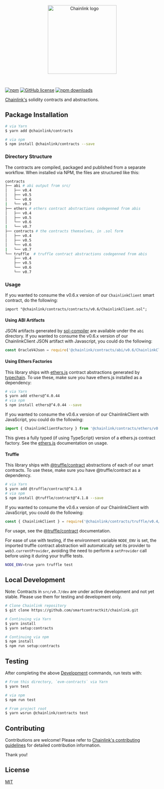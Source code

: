<br/>
<p align="center">
<a href="https://chain.link/" target="_blank" color="#0d2990">
  <img src="https://raw.githubusercontent.com/smartcontractkit/explorer/develop/styleguide/static/images/logo-contracts-blue.svg" width="225" alt="Chainlink logo">
</a>
</p>
<br/>

[![npm](https://img.shields.io/npm/v/@chainlink/contracts?style=flat-square)](https://www.npmjs.com/package/@chainlink/contracts)
[![GitHub license](https://img.shields.io/github/license/smartcontractkit/chainlink?style=flat-square)](https://github.com/smartcontractkit/chainlink/blob/master/LICENSE)
[![npm downloads](https://img.shields.io/npm/dt/@chainlink/contracts?style=flat-square)](https://npmjs.com/package/@chainlink/contracts)

[Chainlink's](https://chain.link/) solidity contracts and abstractions.

## Package Installation

```sh
# via Yarn
$ yarn add @chainlink/contracts

# via npm
$ npm install @chainlink/contracts --save
```

### Directory Structure

The contracts are compiled, packaged and published from a separate workflow. When installed via NPM, the files are structured like this:

```sh
contracts
├── abi # abi output from src/
│   ├── v0.4
│   ├── v0.5
│   └── v0.6
|   └── v0.7
├── ethers # ethers contract abstractions codegenned from abis
│   ├── v0.4
│   ├── v0.5
│   └── v0.6
|   └── v0.7
├── contracts # the contracts themselves, in .sol form
│   ├── v0.4
│   ├── v0.5
│   └── v0.6
|   └── v0.7
└── truffle  # truffle contract abstractions codegenned from abis
    ├── v0.4
    ├── v0.5
    └── v0.6
    └── v0.7
```

### Usage

If you wanted to consume the v0.6.x version of our `ChainlinkClient` smart contract, do the following:

```solidity
import "@chainlink/contracts/contracts/v0.6/ChainlinkClient.sol";
```

#### Using ABI Artifacts

JSON artifacts generated by [sol-compiler](https://sol-compiler.com/) are available under the `abi` directory. If you wanted to consume the v0.6.x version of our ChainlinkClient JSON artifact with Javascript, you could do the following:

```js
const OracleV4Json = require('@chainlink/contracts/abi/v0.6/ChainlinkClient.json')
```

#### Using Ethers Factories

This library ships with [ethers.js](https://github.com/ethers-io/ethers.js/) contract abstractions generated by [typechain](https://github.com/ethereum-ts/TypeChain). To use these, make sure you have ethers.js installed as a dependency:

```sh
# via Yarn
$ yarn add ethers@^4.0.44
# via npm
$ npm install ethers@^4.0.44 --save
```

If you wanted to consume the v0.6.x version of our ChainlinkClient with JavaScript, you could do the following:

```ts
import { ChainlinkClientFactory } from '@chainlink/contracts/ethers/v0.6/ChainlinkClientFactory'
```

This gives a fully typed (if using TypeScript) version of a ethers.js contract factory. See the [ethers.js](https://docs.ethers.io/ethers.js/html/api-contract.html) documentation on usage.

#### Truffle

This library ships with [@truffle/contract](https://github.com/trufflesuite/truffle/tree/master/packages/contract#readme) abstractions of each of our smart contracts. To use these, make sure you have @truffle/contract as a dependency.

```sh
# via Yarn
$ yarn add @truffle/contract@^4.1.8
# via npm
$ npm install @truffle/contract@^4.1.8 --save
```

If you wanted to consume the v0.6.x version of our ChainlinkClient with JavaScript, you could do the following:

```js
const { ChainlinkClient } = require('@chainlink/contracts/truffle/v0.4/ChainlinkClient')
```

For usage, see the [@truffle/contract](https://github.com/trufflesuite/truffle/tree/master/packages/contract#readme) documentation.

For ease of use with testing, if the environment variable `NODE_ENV` is set, the imported truffle contract abstraction will automatically set its provider to `web3.currentProvider`, avoiding the need to perform a `setProvider` call before using it during your truffle tests.

```sh
NODE_ENV=true yarn truffle test
```

## Local Development

Note: Contracts in `src/v0.7/dev` are under active development and not yet stable.
Please use them for testing and development only.

```bash
# Clone Chainlink repository
$ git clone https://github.com/smartcontractkit/chainlink.git

# Continuing via Yarn
$ yarn install
$ yarn setup:contracts

# Continuing via npm
$ npm install
$ npm run setup:contracts
```

## Testing

After completing the above [Development](#Development) commands, run tests with:

```sh
# From this directory, `evm-contracts` via Yarn
$ yarn test

# via npm
$ npm run test

# From project root
$ yarn wsrun @chainlink/contracts test
```

## Contributing

Contributions are welcome! Please refer to
[Chainlink's contributing guidelines](./docs/CONTRIBUTING.md) for detailed
contribution information.

Thank you!

## License

[MIT](https://choosealicense.com/licenses/mit/)
